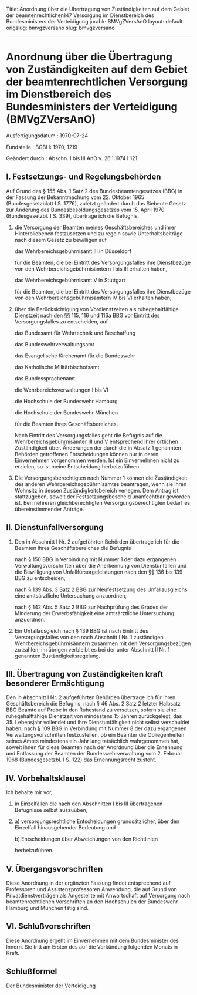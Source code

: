 Title: Anordnung über die Übertragung von Zuständigkeiten auf dem Gebiet der beamtenrechtlichen147
  Versorgung im Dienstbereich des Bundesministers der Verteidigung
jurabk: BMVgZVersAnO
layout: default
origslug: bmvgzversano
slug: bmvgzversano

---

# Anordnung über die Übertragung von Zuständigkeiten auf dem Gebiet der beamtenrechtlichen Versorgung im Dienstbereich des Bundesministers der Verteidigung (BMVgZVersAnO)

Ausfertigungsdatum
:   1970-07-24

Fundstelle
:   BGBl I: 1970, 1219

Geändert durch
:   Abschn. I bis III AnO v. 26.1.1974 I 121


## I. Festsetzungs- und Regelungsbehörden

Auf Grund des § 155 Abs. 1 Satz 2 des Bundesbeamtengesetzes (BBG) in
der Fassung der Bekanntmachung vom 22. Oktober 1965 (Bundesgesetzblatt
I S. 1776), zuletzt geändert durch das Siebente Gesetz zur Änderung
des Bundesbesoldungsgesetzes vom 15. April 1970 (Bundesgesetzbl. I S.
339), übertrage ich die Befugnis,

1.  die Versorgung der Beamten meines Geschäftsbereiches und ihrer
    Hinterbliebenen festzusetzen und zu regeln sowie Unterhaltsbeiträge
    nach diesem Gesetz zu bewilligen auf

    das Wehrbereichsgebührnisamt III in Düsseldorf

    für die Beamten, die bei Eintritt des Versorgungsfalles ihre
    Dienstbezüge von den Wehrbereichsgebührnisämtern I bis III erhalten
    haben,

    das Wehrbereichsgebührnisamt V in Stuttgart

    für die Beamten, die bei Eintritt des Versorgungsfalles ihre
    Dienstbezüge von den Wehrbereichsgebührnisämtern IV bis VI erhalten
    haben;


2.  über die Berücksichtigung von Vordienstzeiten als ruhegehaltfähige
    Dienstzeit nach den §§ 115, 116 und 116a BBG vor Eintritt des
    Versorgungsfalles zu entscheiden, auf

    das Bundesamt für Wehrtechnik und Beschaffung

    das Bundeswehrverwaltungsamt

    das Evangelische Kirchenamt für die Bundeswehr

    das Katholische Militärbischofsamt

    das Bundessprachenamt

    die Wehrbereichsverwaltungen I bis VI

    die Hochschule der Bundeswehr Hamburg

    die Hochschule der Bundeswehr München

    für die Beamten ihres Geschäftsbereiches.

    Nach Eintritt des Versorgungsfalles geht die Befugnis auf die
    Wehrbereichsgebührnisämter III und V entsprechend ihrer örtlichen
    Zuständigkeit über. Änderungen der durch die in Absatz 1 genannten
    Behörden getroffenen Entscheidungen können nur in deren Einvernehmen
    vorgenommen werden. Ist ein Einvernehmen nicht zu erzielen, so ist
    meine Entscheidung herbeizuführen.


3.  Die Versorgungsberechtigten nach Nummer 1 können die Zuständigkeit des
    anderen Wehrbereichsgebührnisamtes beantragen, wenn sie ihren Wohnsitz
    in dessen Zuständigkeitsbereich verlegen. Dem Antrag ist stattzugeben,
    soweit der Festsetzungsbescheid unanfechtbar geworden ist. Bei
    mehreren gleichberechtigten Versorgungsberechtigten bedarf es
    übereinstimmender Anträge.





## II. Dienstunfallversorgung


1.  Den in Abschnitt I Nr. 2 aufgeführten Behörden übertrage ich für die
    Beamten ihres Geschäftsbereiches die Befugnis

    nach § 150 BBG in Verbindung mit Nummer 1 der dazu ergangenen
    Verwaltungsvorschriften über die Anerkennung von Dienstunfällen und
    die Bewilligung von Unfallfürsorgeleistungen nach den §§ 136 bis 139
    BBG zu entscheiden,

    nach § 139 Abs. 3 Satz 2 BBG zur Neufestsetzung des Unfallausgleichs
    eine amtsärztliche Untersuchung anzuordnen,

    nach § 142 Abs. 5 Satz 2 BBG zur Nachprüfung des Grades der Minderung
    der Erwerbsfähigkeit eine amtsärztliche Untersuchung anzuordnen.


2.  Ein Unfallausgleich nach § 139 BBG ist nach Eintritt des
    Versorgungsfalles von den nach Abschnitt I Nr. 1 zuständigen
    Wehrbereichsgebührnisämtern zusammen mit den Versorgungsbezügen zu
    zahlen; im übrigen verbleibt es bei der unter Abschnitt II Nr. 1
    genannten Zuständigkeitsregelung.





## III. Übertragung von Zuständigkeiten kraft besonderer Ermächtigung

Den in Abschnitt I Nr. 2 aufgeführten Behörden übertrage ich für ihren
Geschäftsbereich die Befugnis,
nach § 46 Abs. 2 Satz 2 letzter Halbsatz BBG Beamte auf Probe in den
Ruhestand zu versetzen, sofern sie eine ruhegehaltfähige Dienstzeit
von mindestens 15 Jahren zurückgelegt, das 35. Lebensjahr vollendet
und ihre Dienstunfähigkeit nicht selbst verschuldet haben,
nach § 109 BBG in Verbindung mit Nummer 8 der dazu ergangenen
Verwaltungsvorschriften festzustellen, ob ein Beamter die
Obliegenheiten seines Amtes mindestens ein Jahr lang tatsächlich
wahrgenommen hat, soweit ihnen für diese Beamten nach der Anordnung
über die Ernennung und Entlassung der Beamten der Bundeswehrverwaltung
vom 2. Februar 1968 (Bundesgesetzbl. I S. 122) das Ernennungsrecht
zusteht.


## IV. Vorbehaltsklausel

Ich behalte mir vor,

1.  in Einzelfällen die nach den Abschnitten I bis III übertragenen
    Befugnisse selbst auszuüben,


2.
    a)  versorgungsrechtliche Entscheidungen grundsätzlicher, über den
        Einzelfall hinausgehender Bedeutung und


    b)  Entscheidungen über Abweichungen von den Richtlinien




    herbeizuführen.





## V. Übergangsvorschriften

Diese Anordnung in der ergänzten Fassung findet entsprechend auf
Professoren und Assistenzprofessoren Anwendung, die auf Grund von
Privatdienstverträgen als Angestellte mit Anwartschaft auf Versorgung
nach beamtenrechtlichen Vorschriften an den Hochschulen der Bundeswehr
Hamburg und München tätig sind.


## VI. Schlußvorschriften

Diese Anordnung ergeht im Einvernehmen mit dem Bundesminister des
Innern. Sie tritt am Ersten des auf die Verkündung folgenden Monats in
Kraft.


## Schlußformel

Der Bundesminister der Verteidigung

